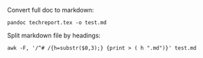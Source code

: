 Convert full doc to markdown:

`pandoc techreport.tex -o test.md`

Split markdown file by headings:

`awk -F, '/^# /{h=substr($0,3);} {print > ( h ".md")}' test.md`

